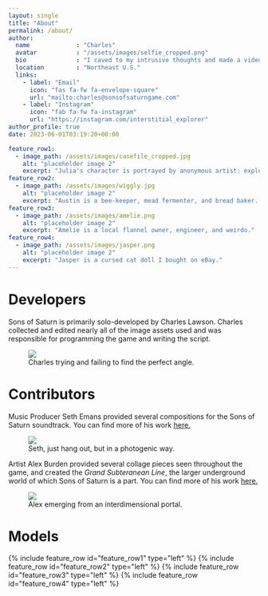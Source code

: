```yaml
---
layout: single
title: "About"
permalink: /about/
author:
  name             : "Charles"
  avatar           : "/assets/images/selfie_cropped.png"
  bio              : "I caved to my intrusive thoughts and made a video game."
  location         : "Northeast U.S."
  links:
    - label: "Email"
      icon: "fas fa-fw fa-envelope-square"
      url: "mailto:charles@sonsofsaturngame.com"
    - label: "Instagram"
      icon: "fab fa-fw fa-instagram"
      url: "https://instagram.com/interstitial_explorer"
author_profile: true
date: 2023-06-01T03:19:20+00:00

feature_row1:
  - image_path: /assets/images/casefile_cropped.jpg
    alt: "placeholder image 2"
    excerpt: "Julia's character is portrayed by anonymous artist: exploring.her -- known for self-portraiture amidst urban decay, 'Her' work continues to challenge norms around nudity in a world focused on perception of the hidden. Check out more of her work [here.](https://www.instagram.com/exploring.her/)"
feature_row2:
  - image_path: /assets/images/wiggly.jpg
    alt: "placeholder image 2"
    excerpt: "Austin is a bee-keeper, mead fermenter, and bread baker.  All around he's probably the best person you could have on your team in any post-apocolypse society."
feature_row3:
  - image_path: /assets/images/amelie.png
    alt: "placeholder image 2"
    excerpt: "Amelie is a local flannel owner, engineer, and weirdo."
feature_row4:
  - image_path: /assets/images/jasper.png
    alt: "placeholder image 2"
    excerpt: "Jasper is a cursed cat doll I bought on eBay."
---
```


# Developers

Sons of Saturn is primarily solo-developed by Charles Lawson.  Charles collected and edited nearly all of the image assets used and was responsible for programming the game and writing the script.

<figure>
	<a href="https://sonsofsaturngame.com/assets/images/charles_square.png"><img src="https://sonsofsaturngame.com/assets/images/charles_square.png"></a>
	<figcaption>Charles trying and failing to find the perfect angle.</figcaption>
</figure>

# Contributors

Music Producer Seth Emans provided several compositions for the Sons of Saturn soundtrack.  You can find more of his work [here.](https://singularity27-productions.bandcamp.com/music)

<figure>
	<a href="https://sonsofsaturngame.com/assets/images/seth.jpg"><img src="https://sonsofsaturngame.com/assets/images/seth.jpg"></a>
	<figcaption>Seth, just hang out, but in a photogenic way.</figcaption>
</figure>

Artist Alex Burden provided several collage pieces seen throughout the game, and created the *Grand Subteranean Line*, the larger underground world of which Sons of Saturn is a part.  You can find more of his work [here.](https://www.etsy.com/shop/Cryptocartographyart)

<figure>
	<a href="https://sonsofsaturngame.com/assets/images/alex.png"><img src="https://sonsofsaturngame.com/assets/images/alex.png"></a>
	<figcaption>Alex emerging from an interdimensional portal.</figcaption>
</figure>

# Models

{% include feature_row id="feature_row1" type="left" %}
{% include feature_row id="feature_row2" type="left" %}
{% include feature_row id="feature_row3" type="left" %}
{% include feature_row id="feature_row4" type="left" %}